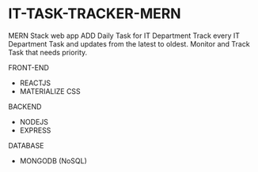 # IT-TASK-TRACKER-MERN

MERN Stack web app
ADD Daily Task for IT Department
Track every IT Department Task and updates from the latest to oldest.
Monitor and Track Task that needs priority.

FRONT-END

-   REACTJS
-   MATERIALIZE CSS

BACKEND

-   NODEJS
-   EXPRESS

DATABASE

-   MONGODB (NoSQL)
